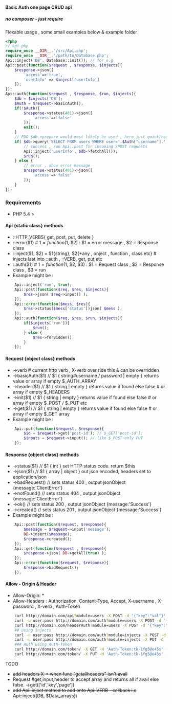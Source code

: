 #### Basic Auth one page CRUD api
##### no composer - just require
Flexable usage , some small examples below & example folder
```php
<?php
// api.php
require_once __DIR__.'/src/Api.php';
require_once __DIR__.'/path/to/Database.php';
Api::inject('DB', Database::init()); // for e.g
Api::post(function($request , $response, $injects){
	$response->json([
		'access'=>'true',
		'userInfo' => $inject['userInfo']
	]);
});
Api::auth(function($request , $response, $run, $injects){
	$db = $injects['DB'];
	$Auth = $request->basicAuth();
	if(!$Auth){
		$response->status(401)->json([
			'access'=>'false'
		]);
		exit();
	}
	// PDO $db->prepare would most likely be used , here just quick/rough example
	if( $db->query('SELECT FROM users WHERE user='.$Auth["username"].' AND pass='.$Auth["password"]) ){
		// success , run Api::post for incoming /POST requests
		Api::inject('userInfo', $db->fetchAll());
		$run();
	} else {
		// error , show error message
		$response->status(401)->json([
			'access'=>'false'
		]);
	}
});
```

### Requirements

* PHP 5.4 >

#### Api {static class} methods
* ::HTTP_VERBS{ get, post, put, delete }
* ::error($1) # $1 = function($1, $2) : $1 = error message , $2 = Response class
* ::inject($1, $2) = $1{string}, $2{*any , onject , function , class etc} # injects last into ::auth , ::VERB, get, put etc
* ::auth($1) # $1 = function($1, $2, $3) : $1 = Request class , $2 = Response class , $3 = run
* Example might be :
```php
	Api::inject('run', true);
	Api::post(function($req, $res, $injects){
		$res->json( $req->input() );
	});
	Api::error(function($mess, $res){
		$res->status($mess['status'])json( $mess );
	});
	Api::auth(function($req, $res, $run, $injects){
		if($injects['run']){
			$run();
		} else {
			$res->forBidden();
		}
	});
```
#### Request {object class} methods
* ->verb	# current http verb , X-verb over ride this & can be overridden
* ->basicAuth($1) // $1 { string#username / password | empty } returns value or array if empty $_AUTH_ARRAY
* ->header($1) // $1 { string | empty } returns value if found else false # or array if empty $_HEADERS
* ->init($1) // $1 { string | empty } returns value if found else false # or array if empty $_POST / $_PUT etc
* ->get($1) // $1 { string | empty } returns value if found else false # or array if empty $_GET array
* Example might be :
```php
	Api::put(function($request, $response){
		$id = $request->get('post-id'); // $_GET['post-id'];
		$inputs = $request->input(); // like $_POST only PUT
	});
```
#### Response {object class} methods
* ->status($1)  // $1 { int } set HTTP status code. return $this
* ->json($1)  // $1 { array | object } out json encoded, headers set to application/json
* ->badRequest() // sets status 400 , output jsonObject {message:'ClientError'}
* ->notFound() // sets status 404 , output jsonObject {message:'ClientError'}
* ->ok() // sets status 200 , output jsonObject {message:'Success'}
* ->created() // sets status 201 , output jsonObject {message:'Success'}
* Example might be :
```php
	Api::post(function($request, $response){
		$message = $request->input('message');
		DB->insert($message);
		$response->created();
	});
	Api::get(function($request , $response){
		$response->json( DB->getAll(true) );
	});
	Api::error(function($request, $response){
		$response->badRequest();
	});
```
#### Allow - Origin & Header
- Allow-Origin: *
- Allow-Headers : Authorization, Content-Type, Accept, X-username , X-password , X-verb , Auth-Token

```bash
	curl http://domain.com/api?module=users -X POST -d '{"key":"val"}' -H 'accept:application/json' # open api
	curl -u user:pass http://domain.com/auth?module=users -X POST -d '{"key":"val"}' -H 'accept:application/json' # basicAuth api
	curl http://domain.com/headerAuth?module=users -X POST -d '{"key":"val"}' -H 'X-username:user' -H 'X-password:pass' -H 'accept:application/json' # header auth
	## using injects
	curl -u user:pass http://domain.com/auth?module=injects -X POST -d '{"key":"val"}' -H 'accept:application/json' # basicAuth /api/inject
	curl -u user:pass http://domain.com/auth?module=injects -X PUT -d '{"job":"Security"}' -H 'accept:application/json' # basicAuth /api/inject
	### Auth using Auth-Token
	curl http://domain.com/token/ -X GET -H 'Auth-Token:tk-1fg5@e45s' -H 'accept:application/json'
	curl http://domain.com/token/ -X PUT -H 'Auth-Token:tk-1fg5@e45s' -H 'accept:application/json'
```


TODO
* ~~add headers X-* when func "getallheaders" isn't avail~~
* Request #get,input,header to accept array and returns all if avail else false. ->get(['id','key','page'])
* ~~add Api::inject method to add onto Api::VERB - callback i.e Api::inject([DB, $Data_arrays])~~

